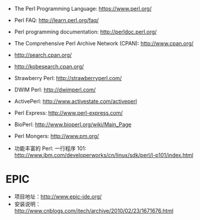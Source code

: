 * The Perl Programming Language: https://www.perl.org/
* Perl FAQ: http://learn.perl.org/faq/
* Perl programming documentation: http://perldoc.perl.org/
* The Comprehensive Perl Archive Network (CPAN): http://www.cpan.org/
* http://search.cpan.org/
* http://kobesearch.cpan.org/
* Strawberry Perl: http://strawberryperl.com/
* DWIM Perl: http://dwimperl.com/
* ActivePerl: http://www.activestate.com/activeperl
* Perl Express: http://www.perl-express.com/
* BioPerl: http://www.bioperl.org/wiki/Main_Page
* Perl Mongers: http://www.pm.org/

* 功能丰富的 Perl: 一行程序 101: http://www.ibm.com/developerworks/cn/linux/sdk/perl/l-p101/index.html

# EPIC

* 项目地址：http://www.epic-ide.org/
* 安装说明：http://www.cnblogs.com/itech/archive/2010/02/23/1671676.html

